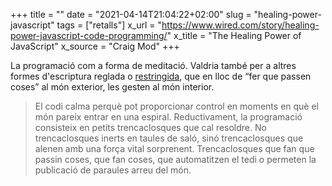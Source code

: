 +++
title = ""
date = "2021-04-14T21:04:22+02:00"
slug = "healing-power-javascript"
tags = ["retalls"]
x_url = "https://www.wired.com/story/healing-power-javascript-code-programming/"
x_title = "The Healing Power of JavaScript"
x_source = "Craig Mod"
+++


La programació com a forma de meditació. Valdria també per a altres formes d'escriptura reglada o [restringida](https://ca.wikipedia.org/wiki/Escriptura_restringida), que en lloc de “fer que passen coses” al món exterior, les gesten al món interior.

> El codi calma perquè pot proporcionar control en moments en què el món pareix entrar en una espiral. Reductivament, la programació consisteix en petits trencaclosques que cal resoldre. No trencaclosques inerts en taules de saló, sinó trencaclosques que alenen amb una força vital sorprenent. Trencaclosques que fan que passin coses, que fan coses, que automatitzen el tedi o permeten la publicació de paraules arreu del món.
